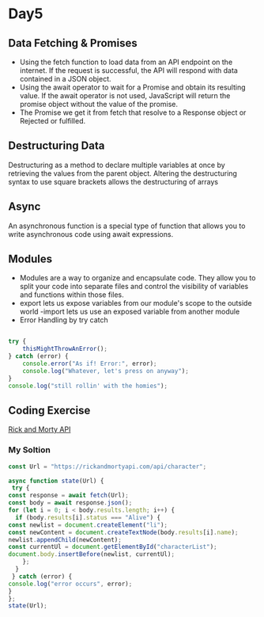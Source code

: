 # Day5
## Data Fetching & Promises

- Using the fetch function to load data from an API endpoint on the internet. If the request is successful, the API will respond with data contained in a JSON object.
- Using the await operator to wait for a Promise and obtain its resulting value. If the await operator is not used, JavaScript will return the promise object without the value of the promise.
- The Promise we get it from fetch that resolve to a Response object or Rejected or fulfilled.
## Destructuring Data

 Destructuring as a method to declare multiple variables at once by retrieving the values from the parent object. Altering the destructuring syntax to use square brackets allows the destructuring of arrays

## Async
An asynchronous function is a special type of function that allows you to write asynchronous code using await expressions.


## Modules
- Modules are a way to organize and encapsulate code. They allow you to split your code into separate files and control the visibility of variables and functions within those files.
- export lets us expose variables from our module's
scope to the outside world
-import lets us use an exposed variable from
another module
- Error Handling by try catch
```javascript

try {
    thisMightThrowAnError();
} catch (error) {
    console.error("As if! Error:", error); 
    console.log("Whatever, let's press on anyway");
}
console.log("still rollin' with the homies");
```
## Coding Exercise
[ Rick and Morty API](https://github.com/orjwan-alrajaby/gsg-expressjs-backend-training-2023/blob/main/learning-sprint-1/week1-day5-task/task.md)
### My Soltion
```javascript
const Url = "https://rickandmortyapi.com/api/character";

async function state(Url) {
 try {
const response = await fetch(Url);
const body = await response.json();
for (let i = 0; i < body.results.length; i++) {
  if (body.results[i].status === "Alive") {
const newlist = document.createElement("li");
const newContent = document.createTextNode(body.results[i].name);
newlist.appendChild(newContent);
const currentUl = document.getElementById("characterList");
document.body.insertBefore(newlist, currentUl);
    };
  }
 } catch (error) {
console.log("error occurs", error);
}
};
state(Url);

```
